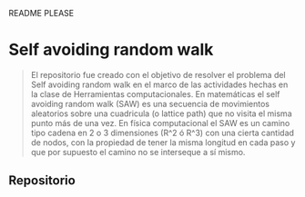 README PLEASE
# Self avoiding random walk
> El repositorio fue creado con el objetivo de resolver el problema del Self avoiding random walk en el marco de las actividades hechas en la clase de Herramientas computacionales.
> En matemáticas el self avoiding random walk (SAW) es una secuencia de movimientos aleatorios sobre una cuadricula (o lattice path) que no visita el misma punto más de una vez.
> En física computacional el SAW es un camino tipo cadena en 2 o 3 dimensiones (R^2 ó R^3) con una cierta cantidad de nodos, con la propiedad de tener la misma longitud en cada paso y que por supuesto el camino no se interseque a sí mismo.
## Repositorio
> 
